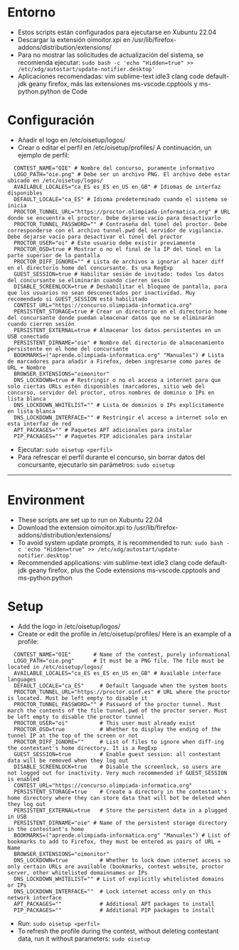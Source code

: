 # Entorno

 - Estos scripts están configurados para ejecutarse en Xubuntu 22.04
 - Descargar la extensión oimoitor.xpi en /usr/lib/firefox-addons/distribution/extensions/
 - Para no mostrar las solicitudes de actualización del sistema, se recomienda ejecutar: `sudo bash -c 'echo "Hidden=true" >> /etc/xdg/autostart/update-notifier.desktop'`
 - Aplicaciones recomendadas: vim sublime-text idle3 clang code default-jdk geany firefox, más las extensiones ms-vscode.cpptools y ms-python.python de Code

# Configuración

 - Añadir el logo en /etc/oisetup/logos/
 - Crear o editar el perfil en /etc/oisetup/profiles/ A continuación, un ejemplo de perfil:
```
  CONTEST_NAME="OIE" # Nombre del concurso, puramente informativo
  LOGO_PATH="oie.png" # Debe ser un archivo PNG. El archivo debe estar ubicado en /etc/oisetup/logos/
  AVAILABLE_LOCALES="ca_ES es_ES en_US en_GB" # Idiomas de interfaz disponibles
  DEFAULT_LOCALE="ca_ES" # Idioma predeterminado cuando el sistema se inicia
  PROCTOR_TUNNEL_URL="https://proctor.olimpiada-informatica.org" # URL donde se encuentra el proctor. Debe dejarse vacío para desactivarlo
  PROCTOR_TUNNEL_PASSWORD="" # Contraseña del túnel del proctor. Debe corresponderse con el archivo tunnel.pwd del servidor de vigilancia. Debe dejarse vacío para desactivar el túnel del proctor
  PROCTOR_USER="oi" # Este usuario debe existir previamente
  PROCTOR_OSD=true # Mostrar o no el final de la IP del túnel en la parte superior de la pantalla
  PROCTOR_DIFF_IGNORE="" # Lista de archivos a ignorar al hacer diff en el directorio home del concursante. Es una RegExp
  GUEST_SESSION=true # Habilitar sesión de invitado: todos los datos del concursante se eliminarán cuando cierren sesión
  DISABLE_SCREENLOCK=true # Deshabilitar el bloqueo de pantalla, para que los usuarios no sean desconectados por inactividad. Muy recomendado si GUEST_SESSION está habilitado
  CONTEST_URL="https://concurso.olimpiada-informatica.org"
  PERSISTENT_STORAGE=true # Crear un directorio en el directorio home del concursante donde puedan almacenar datos que no se eliminarán cuando cierren sesión
  PERSISTENT_EXTERNAL=true # Almacenar los datos persistentes en un USB conectado
  PERSISTENT_DIRNAME="oie" # Nombre del directorio de almacenamiento persistente en el home del concursante
  BOOKMARKS=("aprende.olimpiada-informatica.org" "Manuales") # Lista de marcadores para añadir a Firefox, deben ingresarse como pares de URL + Nombre
  BROWSER_EXTENSIONS="oimonitor"
  DNS_LOCKDOWN=true # Restringir o no el acceso a internet para que solo ciertas URLs estén disponibles (marcadores, sitio web del concurso, servidor del proctor, otros nombres de dominio o IPs en lista blanca
  DNS_LOCKDOWN_WHITELIST="" # Lista de dominios o IPs explícitamente en lista blanca
  DNS_LOCKDOWN_INTERFACE="" # Restringir el acceso a internet solo en esta interfaz de red
  APT_PACKAGES="" # Paquetes APT adicionales para instalar
  PIP_PACKAGES="" # Paquetes PIP adicionales para instalar
```

 - Ejecutar: `sudo oisetup <perfil>`
 - Para refrescar el perfil durante el concurso, sin borrar datos del concursante, ejecutarlo sin parámetros: `sudo oisetup`


-----


# Environment

 - These scripts are set up to run on Xubuntu 22.04
 - Download the extension oimoitor.xpi to /usr/lib/firefox-addons/distribution/extensions/
 - To avoid system update prompts, it is recommended to run: `sudo bash -c 'echo "Hidden=true" >> /etc/xdg/autostart/update-notifier.desktop'`
 - Recommended applications: vim sublime-text idle3 clang code default-jdk geany firefox, plus the Code extensions ms-vscode.cpptools and ms-python.python

# Setup

 - Add the logo in /etc/oisetup/logos/
 - Create or edit the profile in /etc/oisetup/profiles/ Here is an example of a profile:
```
  CONTEST_NAME="OIE"       # Name of the contest, purely informational
  LOGO_PATH="oie.png"      # It must be a PNG file. The file must be located in /etc/oisetup/logos/
  AVAILABLE_LOCALES="ca_ES es_ES en_US en_GB" # Available interface languages
  DEFAULT_LOCALE="ca_ES"     # Default languade when the system boots
  PROCTOR_TUNNEL_URL="https://proctor.oinf.es" # URL where the proctor is located. Must be left empty to disable it
  PROCTOR_TUNNEL_PASSWORD="" # Password of the proctor tunnel. Must march the contents of the file tunnel.pwd of the proctor server. Must be left empty to disable the proctor tunnel
  PROCTOR_USER="oi"          # This user must already exist
  PROCTOR_OSD=true           # Whether to display the ending of the tunnel IP at the top of the screen or not
  PROCTOR_DIFF_IGNORE=""     # List of files to ignore when diff-ing the contestant's home directory. It is a RegExp
  GUEST_SESSION=true         # Enable guest session: all contestant data will be removed when they log out
  DISABLE_SCREENLOCK=true    # Disable the screenlock, so users are not logged out for inactivity. Very much recommended if GUEST_SESSION is enabled
  CONTEST_URL="https://concurso.olimpiada-informatica.org"
  PERSISTENT_STORAGE=true    # Create a directory in the contestant's home directory where they can store data that will bot be deleted when they log out
  PERSISTENT_EXTERNAL=true   # Store the persistent data in a plugged in USB
  PERSISTENT_DIRNAME="oie" # Name of the persistent storage directory in the contestant's home
  BOOKMARKS=("aprende.olimpiada-informatica.org" "Manuales") # List of bookmarks to add to Firefox, they must be entered as pairs of URL + Name
  BROWSER_EXTENSIONS="oimonitor"
  DNS_LOCKDOWN=true          # Whether to lock down internet access so only certain URLs are available (bookmarks, contest website, proctor server, other whitelisted domainnames or IPs
  DNS_LOCKDOWN_WHITELIST="" # List of explicitly whitelisted domains or IPs
  DNS_LOCKDOWN_INTERFACE=""  # Lock internet access only on this network interface
  APT_PACKAGES=""            # Additional APT packages to install
  PIP_PACKAGES=""            # Additional PIP packages to install
```

 - Run: `sudo oisetup <perfil>`
 - To refresh the profile during the contest, without deleting contestant data, run it without parameters: `sudo oisetup`
